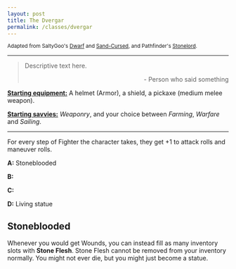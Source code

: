```yaml
---
layout: post
title: The Dvergar
permalink: /classes/dvergar
---
```

<small>Adapted from SaltyGoo's [Dwarf](https://saltygoo.github.io/class/specialist/dwarf) and [Sand-Cursed](https://saltygoo.github.io/class/sandcursed), and Pathfinder's [Stonelord](https://www.d20pfsrd.com/races/core-races/dwarf/stonelord-paladin-dwarf/).</small>

***

>Descriptive text here.
>
><p style="text-align: right">- Person who said something</p>

<b><u>Starting equipment:</u></b> A helmet (Armor), a shield, a pickaxe (medium melee weapon).

<b><u>Starting savvies:</u></b> <i>Weaponry</i>, and your choice between <i>Farming</i>, <i>Warfare</i> and <i>Sailing</i>.

***

For every step of Fighter the character takes, they get +1 to attack rolls and maneuver rolls.

<b>A:</b> Stoneblooded

<b>B:</b> 

<b>C:</b> 

<b>D:</b> Living statue

## Stoneblooded
Whenever you would get Wounds, you can instead fill as many inventory slots with <b>Stone Flesh</b>. Stone Flesh cannot be removed from your inventory normally. You might not ever die, but you might just become a statue.
